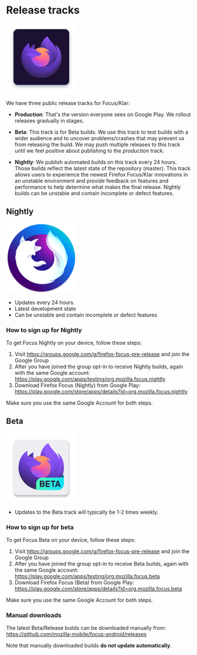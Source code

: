 # Release tracks

![](https://raw.githubusercontent.com/mozilla-mobile/focus-android/master/app/src/main/res/mipmap-xxxhdpi/ic_launcher.png)

We have three public release tracks for Focus/Klar:

* **Production**: That's the version everyone sees on Google Play. We rollout releases gradually in stages.

* **Beta**: This track is for Beta builds. We use this track to test builds with a wider audience and to uncover problems/crashes that may prevent us from releasing the build. We may push multiple releases to this track until we feel positive about publishing to the *production* track.

* **Nightly**: We publish automated builds on this track every 24 hours. Those builds reflect the latest state of the repository (master). This track allows users to experience the newest Firefox Focus/Klar innovations in an unstable environment and provide feedback on features and performance to help determine what makes the final release. Nightly builds can be unstable and contain incomplete or defect features.


## Nightly

![](https://raw.githubusercontent.com/mozilla-mobile/focus-android/master/app/src/nightly/res/mipmap-xxxhdpi/ic_launcher.png)

* Updates every 24 hours.
* Latest development state
* Can be unstable and contain incomplete or defect features

### How to sign up for Nightly

To get Focus Nightly on your device, follow these steps:

1) Visit https://groups.google.com/g/firefox-focus-pre-release and join the Google Group
2) After you have joined the group opt-in to receive Nightly builds, again with the same Google account: https://play.google.com/apps/testing/org.mozilla.focus.nightly
3) Download Firefox Focus (Nightly) from Google Play: https://play.google.com/store/apps/details?id=org.mozilla.focus.nightly

Make sure you use the same Google Account for both steps.


## Beta


![](https://raw.githubusercontent.com/mozilla-mobile/focus-android/master/app/src/focusBeta/res/mipmap-xxxhdpi/ic_launcher.png)
* Updates to the Beta track will typically be 1-2 times weekly.

### How to sign up for beta
To get Focus Beta on your device, follow these steps:
1) Visit https://groups.google.com/g/firefox-focus-pre-release and join the Google Group
2) After you have joined the group opt-in to receive Beta builds, again with the same Google account: https://play.google.com/apps/testing/org.mozilla.focus.beta
3) Download Firefox Focus (Beta) from Google Play: https://play.google.com/store/apps/details?id=org.mozilla.focus.beta

Make sure you use the same Google Account for both steps.


### Manual downloads

The latest Beta/Release builds can be downloaded manually from:
https://github.com/mozilla-mobile/focus-android/releases

Note that manually downloaded builds **do not update automatically**.
